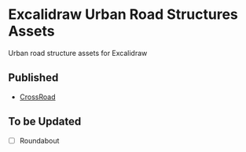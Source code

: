 # Excalidraw Urban Road Structures Assets

Urban road structure assets for Excalidraw

## Published

- [CrossRoad]()

## To be Updated

- [ ] Roundabout
